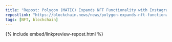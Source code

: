 ```yaml
---
title: "Repost: Polygon (MATIC) Expands NFT Functionality with Instagram Integration - Blockchain.News"
repostlink: "https://blockchain.news/news/polygon-expands-nft-functionality-instagram-integration"
tags: [NFT, blockchain]
---
```


{% include embed/linkpreview-repost.html %}
